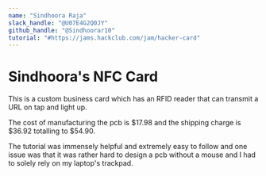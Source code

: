 ```yaml
---
name: "Sindhoora Raja"
slack_handle: "@U07E4G2Q0JY"
github_handle: "@Sindhoorar10"
tutorial: "#https://jams.hackclub.com/jam/hacker-card"
---
```


# Sindhoora's NFC Card

This is a custom business card which has an RFID reader that can transmit a URL on tap and light up.

The cost of manufacturing the pcb is $17.98 and the shipping charge is $36.92 totalling to $54.90.

The tutorial was immensely helpful and extremely easy to follow and one issue was that it was rather hard to design a pcb without a mouse and I had to solely rely on my laptop's trackpad.
